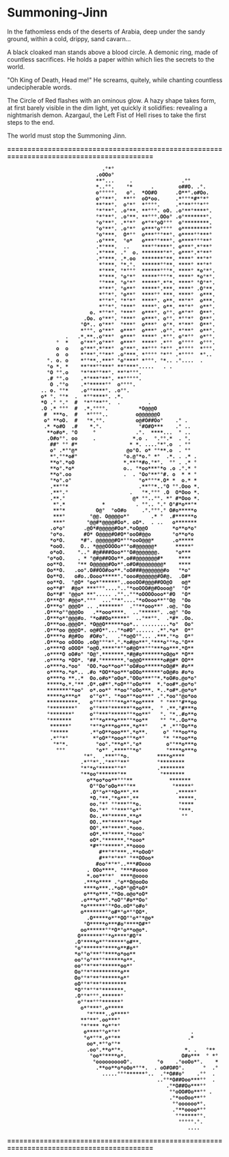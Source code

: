 # Summoning-Jinn

In the fathomless ends of the deserts of Arabia, deep under the sandy ground, within a cold, drippy, sand cavarn...
	
A black cloaked man stands above a blood circle. A demonic ring, made of countless sacrifices. He holds a paper
within which lies the secrets to the world.
	
"Oh King of Death, Head me!" He screams, quitely, while chanting countless undecipherable words.
	
The Circle of Red flashes with an ominous glow. A hazy shape takes form, at first barely visible in the dim light, yet
quickly it solidifies: revealing a nightmarish demon. Azargaul, the Left Fist of Hell rises to take the first steps to the end.

The world must stop the Summoning Jinn.
	

<b>
=========================================================================================

								   .°*°                                                                                                         
								 .oOOo°                                                                                                         
								 **°...     .                .°°                                                                                
								 *..°°.    °*      .        o##O. .°.                                                                           
								 o°°°°°.   o°.  *OO#O      .O**°.o#Oo.                                                                          
								 o°°**°.  **°°  oO*oo.     .*°°°*#*°*°                                                                          
								 **°**°.  o°*°  *°°°°.     .*°**°°°*°°                                                                          
								 °*°**°. .o°**. **°°°. oO. .o°**°****°.                                                                         
								 °*°**°. .o°**. **°°°.OOo° .o°*******°.                                                                         
								 °o°**°. .*°*°  o*°*°oO°°°  o°********.                                                                         
								 °o°**°. .o°*°  o***°o°°°°  o*********°                                                                         
								 °o°***.  O*°°  o***°°°**°. o****°°***°                                                                         
								 .o°***.  °o*   o***°°***°. o****°°°**°                                                                         
								 .*°***.  ..    ***°°****°. o***°.*°**°                                                                         
								 .*°***. .°  o. *******°*°. o***°.*°**°                                                                         
								 .*°***. .*.oo  *******°**. ****° **°*°                                                                         
								  *°***. °*.°.  ******°°**. ****° **°*°                                                                         
								  *°***. °*°°°  ******°°°*. ****° *o°*°.                                                                        
								  *°***. °o°*°  *****°°°°*. ****° *o°*°.                                                                        
								  °°***. °o°*°  *****°.*°*. ****° °O°*°.                                                                        
								  *°**°. °o**°  *****°.***. ****° .O°**.                                                                        
								  *°°*°. °o**°  ****°° ***. ****°  o***.                                                                        
								  *°°*°. °*°*°  ****°. o**. **°*°  o***.                                                                        
								  *°°*°. °***°  ****°. o**. **°*°  o**°.                                                                        
							   o. *°°*°. °***°  o***°. o°°. o*°*°  O**°.                                                                        
							 .Oo. o°**°. °***°  o***°. o°°. *°°*°  O**°.                                                                        
							°O*.. o°**°  °***°  o***°  o°*. *°**°  O**°.                                                                        
							*°°°. o°**°  o***°  o***° .o°°. *°**°  o**°.                                                                        
					   .   .*.**..o°**°  o***°  ****° .*°°. o°*°°  o*°°.                                                                        
					°  *    o°**°.o°**°  o***°  ****° .*°°  o°°°°  o°°°.                                                                        
					o  o    o°**°.*°**°  o°**°. **°°° °*°° .*°°°°  *°°°.                                                                        
					o  o    *°**°.°°**° .o°***. *°°°° °*°° .*°°°°  *°..                                                                         
				 °. o. o    *°°**..***° °o°***° *°°°. °*.. .°....  .                                                                            
				 °o *. *    **°**°°***° **°***°.....   . .                                                                                      
				 °O °°.o    °*°**°°**°. **°*°°°.                                                                                                
				 .# °°.o    .*°***°**°. **°°°°°.                                                                                                
				  O .°°o    .*°*****°°  o°°°°.                                                                                                  
			   .. o. °°*    .o°°****°. .o°°.                                                                                                    
			   o* °. °°*  .  *°°****°. .*.                                                                                                      
			   *O .° °.°  #  °*°°**°°.  .         .                                                                                             
			   .O .* °°°  #  .*.°°°°.          *O@@@O                                                                                           
				#  ***o.  #   *°°°°..         o@@@@@@O                                                                                          
				o° **oO.  #   °*.°°.          o@#O##Oo°    .° .                                                                                 
				.* *o#O  .#    *.°.            °#O#O***    .° ..                                                                                
				 **o#o*. °O     °             .°.  ****...  ° ..                                                                                
				 .O#o°°. oo     .            *.o .  °.°°.*  . °.                                                                                
				  ##° °° #*                 * *. ....°*°.o  . °°                                                                                
				  o° .*°°@*                @o°O. o* °°**.o  . °°                                                                                
				  *°.°°*o#°               °o.@°*o.° *°  .*. . .* .                                                                              
				  **o°.*oO                *.**°*#o.°*°.  °° . .* °                                                                              
				  **o°.*o*                o.. °*oo***°*o .o .°.* °                                                                              
				  **o°.oo                 .  . °Oo°**°°#. o  * * °                                                                              
				  °*o°.o°                      °o*°°°*.O* *  o.* *                                                                              
				  .**°°*                       .**°°*..°O °°.Ooo *.                                                                             
				  .**°.°                    .   °*.°°° .O  O*Ooo *.                                                                             
				  .**.°                      @* °°..°°. *° #*Ooo *.                                                                             
				   *°.*            *          . °°.. °.° O°#*o**°*                                                                              
				   **°*          O@°  °oO#o     .°.°°°.° O#o*****o                                                                              
				   ***°        °@@. O@@@@o*°       .* °  .#******o                                                                              
				   ***°       °@@#*@@@@#Oo*. oO*.  . ..   o*******                                                                              
				  .o*o°      .@O*#@@@@@#Oo*.*oO@@O        *o**o*o°                                                                              
				  °o*o.      #O* O@@@@#O#O*°ooO#@@o       °o**o*o                                                                               
				  *o*O.     *#°. @@@@@@#O*°°*ooO@@@*      .o*****                                                                               
				  *ooO.     O.. *@@@OOOOo*°°o#@@@@@@*      *****°                                                                               
				  o*oO.    °..° #@####Ooo*°°O#@@@@@@@.     °o***                                                                                
				 °o*oO.    . * °@#@##OOo**.o##@@@@@@@#*     ****                                                                                
				 oo**O.    °** O@@@@@#Oo*°.o#O#@@@@@@@@*    ****                                                                                
				 Oo**O.   .oo°.O##OO#oo**.°oO###@@@@@@@#o   °*o°                                                                                
				 Oo**O.   o#o..Oooo*****°.°ooo#@@@@@@#O#@.  .O#*                                                                                
				 oo**O.  °@O* °oo*°*****°..oooOO#@@@##OO@O   o@*                                                                                
				 oo**#°  #@o* ***°°°....°..°*ooOOO#@#Oooo@°  °O*                                                                                
				 Oo**#° °@@o* **°..... .°°..°°*oOOOOooo*°#O  °O*                                                                                
				.O***O° #@@o*.°°°  ...°°*°....°*oOooo**°°O@  °Oo                                                                                
				.O***o° @@@O* .. .*******°  .°°**ooo**° .o@. °Oo                                                                                
				.O***o°°@@@Oo   .**ooo****.  ..°*****°. .o@° °Oo                                                                                
				.O***o*°@@@#o. °*o##Oo*****°  ..°**°°.  .*#* .Oo.                                                                               
				.O***oo.@@@O*. *O@@O******oo*.. .........*o°  Oo°                                                                               
				.O***oo @@@O*. o@#O*°...°*o#O°...... .*°.*o*  O*°                                                                               
				.O****o #@#Oo  #O#o°.   .°*o@O°°... .***.°*o  O*°                                                                               
				.O***oo oOOOo .oO@°°°*°.°.*o#@o**°.°***o°°*o.°O**                                                                               
				.o****O oOOO* °o@O.****°*°°o#@O**°°°***oo***.*O**                                                                               
				.o****O oO#o° °O@°.*******.*#@#o*******oO@o* *O**                                                                               
				.o****o *OO*. °##.°*******.°o@@O*******o#@#* OO**                                                                               
				.o****o.*oo°  °OO.*oo**oo*°°oO#oo******oO@#* #o**                                                                               
				 o****o.*o*.. .#o *OO**oo**°oOOo******°oO@#o #o*o                                                                               
				 o****o **..*  Oo.o#o*°oOo*.°OOo***°°*.*oO#o.@o*o°                                                                              
				 *****o.*.°** .O*.o#*°.*oO*°°oOo***  *.°oo#*.@o*o°                                                                              
				 *******°*oo°  o*.oo*° **oo°°oOo***. *..*o#*.@o*o*                                                                              
				 *****o***o*   o°°o*°. °*oo*°*oo***° .°.*oo°°@o*oo                                                                              
				 **********.   o°°*°°°°°**o*°*oo****  ° °**°°#**oo                                                                              
				 °********°    o°°***°******°*oo***.  ° .**.°#***o                                                                              
				 °*******°     o°°***°*****°°*oo**°   °. °*..#o**o                                                                              
				 °*******      *°°*o***o***°°*oo**    °° °*..Oo**o                                                                              
				  ******°      °*°*o***oo***.*o**°    .* .*°°Oo**o                                                                              
				  °*****       .*°oO**ooo**°.*o**.     o° °**oo**o                                                                              
				  .*°°*°        *°oO*°*ooo*°°*o*°      °* °**oo**o                                                                              
				   °*°*.         °oo°.°**o*°.°o*        o°°**o***o                                                                              
					°°°          °o*° .****°°*o°        °****o***o                                                                              
							 °*°.  .***°°*o.         ****o****                                                                              
							.*°°*°..°**°°**°         °********                                                                              
							°*°*o°*****°°*°          .********                                                                              
							°**oo°******°**           °*******                                                                              
							  o**oo*oo**°°°**            *******                                                                              
							   O°°Oo°oOo**°°**            °*****°                                                                              
							   .O°°o*°*Oo**°.**            .*****°                                                                              
							   *O.°**.°*o**°.**             *****.                                                                              
							   oo.°*° °°***°°*o.            °****                                                                               
							   Oo.°*° °°***°°o*°            °***.                                                                               
							   Oo..**°*****.**o*             °°                                                                                 
							   OO..**°****°°*oo*                                                                                                
							   OO°.**°****°.*ooo.                                                                                               
							   oO*.**°****.°*ooo°                                                                                               
							   oO*.°******.°*ooo*                                                                                               
							   *#*°°*****°.**oooo                                                                                               
							      #**°*°***..**oOoO°                                                                                              
							      #**°*°**° °**OOoo*                                                                                              
							     #oo°*°*°..***#Oooo                                                                                              
							  . OOo****. °***#oooo                                                                                              
							  *.oo**°*°  ****@oooo                                                                                              
							 .***o**** .°o**O@ooOo                                                                                              
							 ****o***..*oO*°@O*oO*                                                                                              
							 o***o***.°*Oo.o@o*oO*                                                                                              
							.o***o**°.*oO°°#o**Oo°                                                                                              
							*o******°°*Oo.oO*°o#o°                                                                                              
							o*******°°o#*°o*°°OO*.                                                                                              
						      .O*****o*°*OO°°o*°*@o*                                                                                               
						     °O*****o***#o°****O#*°                                                                                               
						    oo******°°*O*°o**o@o*.                                                                                               
						   O*******°°*o****°#O°*                                                                                                
						  .O°****o*°°*****°o#**.                                                                                                
						  °o°******°****o**#o*°                                                                                                 
						  *o°°o°**°°****o*oo**                                                                                                  
						  oo°°o°**°°******o**.                                                                                                  
						  oo°°*°**°******oo*°                                                                                                   
						  Oo°°*°*********o**                                                                                                    
						  Oo°°*°**°******o*°                                                                                                    
						  oO°°*°**°********                                                                                                     
						  *O°°*°°*°*******.                                                                                                     
						  .O°°*°°°.******°                                                                                                      
						   o°°**°°°******°                                                                                                      
						    o*°***°.o*****                                                                                                       
				   		      °*°***..o****°                                                                                                       
							**°**°.oo***°                                                                                                       
							°*°*** *o*°*°                                                                                                       
							 o****°°o*°*°                       .                                                                               
							 °o*°°*.o*°**                      .*                                                                               
							  oo*.*°°o°°*                                                                                                       
							  .oo°.**o*°*.                    *. .   °**                                                                        
							   °oo*°****o*.                  O#o***  ° *°                                                                       
								°oooooooooO°.        °o    .°ooOo*°.    *                                                                       
								 .**oo**o*oOo*°°*.  . oO#O#O°.      °  .°                                                                       
								   .....°°°******°..  .°*O##o°    .°°  .                                                                        
													 ..°°*O##Ooo***°°  .                                                                        
														.°*O##Oo***°°                                                                           
														 °°oOO#Oo**°° .                                                                         
														 .°*ooOoo**°°                                                                           
														  °°oooooo*°.                                                                           
														  .°**oooo*°°                                                                           
														   °°*****°°.                                                                           
															°°°°°.°.                
															   ....                 
                                 
=========================================================================================
</b>
